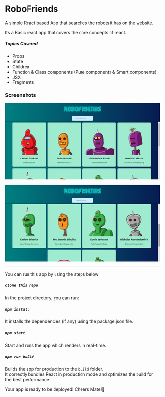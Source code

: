 # RoboFriends

A simple React based App that searches the robots it has on the website.

Its a Basic react app that covers the core concepts of react.

##### Topics Covered

- Props
- State
- Children
- Function & Class components (Pure components & Smart components)
- JSX
- Fragments

### Screenshots

![RoboFriends Image](./screenshots/robots.png)

![RoboFriends Image](./screenshots/robots2.png)

---

You can run this app by using the steps below

##### `clone this repo`

In the project directory, you can run:

##### `npm install`

It installs the dependencies (if any) using the package.json file.

##### `npm start`

Start and runs the app which renders in real-time.

##### `npm run build`

Builds the app for production to the `build` folder.<br />
It correctly bundles React in production mode and optimizes the build for the best performance.

Your app is ready to be deployed!
Cheers Mate!🍻
